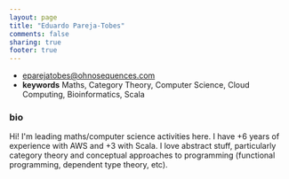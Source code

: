 ```yaml
---
layout: page
title: "Eduardo Pareja-Tobes"
comments: false
sharing: true
footer: true
---
```


- [eparejatobes@ohnosequences.com](mailto:eparejatobes@ohnosequences.com)
- **keywords** Maths, Category Theory, Computer Science, Cloud Computing, Bioinformatics, Scala

### bio

Hi! I'm leading maths/computer science activities here. I have +6 years of experience with AWS and +3 with Scala. I love abstract stuff, particularly category theory and conceptual approaches to programming (functional programming, dependent type theory, etc).